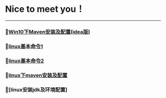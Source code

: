 # Nice to meet you！
-----------------------------------------------------------------
### 🎈[Win10下Maven安装及配置(idea版)](doc/Maven/Maven的安装配置及创建IDEA项目.md)
### 🎈[linux基本命令1](doc/LInuxcode/linuxthird.md)
### 🎈[linux基本命令2](doc/LInuxcode/linuxfourth.md)
### 🎈[linux下maven安装及配置](doc/LInuxcode/linux-install-maven.md)
### 🎈[linux安装jdk及环境配置]


